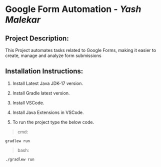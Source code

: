 # Google Form Automation - _Yash Malekar_

## Project Description:
This Project automates tasks related to Google Forms, making it easier to create, manage and analyze form submissions

## Installation Instructions:

1. Install Latest Java JDK-17 version.

2. Install Gradle latest version.

3. Install VSCode.

4. Install Java Extensions in VSCode.

4. To run the project type the below code.
> cmd:
```
gradlew run
```

>bash:
```
./gradlew run
```
